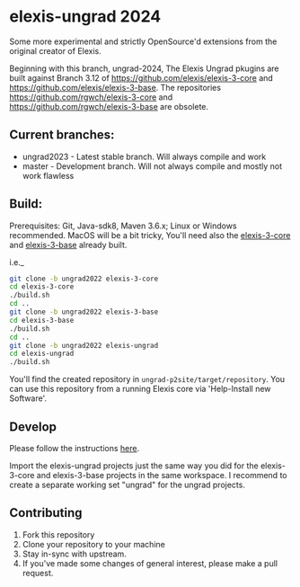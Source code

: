 # elexis-ungrad 2024

Some more experimental and strictly OpenSource'd extensions from the original creator of Elexis. 

Beginning with this branch, ungrad-2024, The Elexis Ungrad pkugins are built against Branch 3.12 of https://github.com/elexis/elexis-3-core and https://github.com/elexis/elexis-3-base.
The repositories https://github.com/rgwch/elexis-3-core and https://github.com/rgwch/elexis-3-base are obsolete.

## Current branches:

* ungrad2023 - Latest stable branch. Will always compile and work
* master - Development branch. Will not always compile and mostly not work flawless



## Build:

Prerequisites: Git, Java-sdk8, Maven 3.6.x; Linux or Windows recommended. MacOS will be a bit tricky,
You'll need also the [elexis-3-core](https://github.com/rgwch/elexis-3-core) and [elexis-3-base](https://github.com/rgwch/elexis-3-core) already built.

i.e._

```bash
git clone -b ungrad2022 elexis-3-core
cd elexis-3-core
./build.sh
cd ..
git clone -b ungrad2022 elexis-3-base
cd elexis-3-base
./build.sh
cd ..
git clone -b ungrad2022 elexis-ungrad
cd elexis-ungrad
./build.sh

```

You'll find the created repository in `ungrad-p2site/target/repository`. You can use this repository from a running Elexis core via 'Help-Install new Software'.

## Develop

Please follow the instructions [here](https://github.com/rgwch/elexis-3-core/blob/develop/readme.md).

Import the elexis-ungrad projects just the same way you did for the elexis-3-core and elexis-3-base projects in the same workspace. I recommend to create a separate working set "ungrad" for the ungrad projects.

## Contributing

1. Fork this repository
2. Clone your repository to your machine
3. Stay in-sync with upstream.
4. If you've made some changes of general interest, please make a pull request.
